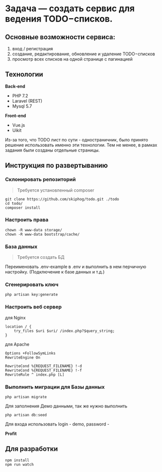 # Задача — создать сервис для ведения TODO−списков.

## Основные возможности сервиса:
1.	вход / регистрация
2.	создание, редактирование, обновление и удаление TODO−списков
3.	просмотр всех списков на одной странице с пагинацией

## Технологии
**Back-end**
- PHP 7.2
- Laravel (REST)
- Mysql 5.7

 **Front-end**
 - Vue.js
 - Uikit

Из-за того, что TODO лист по сути - одностраничник, 
было принято решение использовать именно эти технологии.
Тем не менее, в рамках задания были созданы отдельные страницы.

## Инструкция по развертыванию
### Склонировать репозиторий
> Требуется установленный composer 
```
git clone https://github.com/skiphog/todo.git ./todo
cd todo/
composer install
```
### Настроить права
```
chown -R www-data storage/
chown -R www-data bootstrap/cache/
```
### База данных
> Требуется создать БД

Переименовать .env-example в .env и выполнить в нем перчичную настройку.
(Подключение к базе данных и т.д.)

### Сгенерировать ключ
```
php artisan key:generate
```
### Настроить веб сервер
для Nginx
```
location / {
    try_files $uri $uri/ /index.php?$query_string;
}
```

для Apache
```
Options +FollowSymLinks
RewriteEngine On

RewriteCond %{REQUEST_FILENAME} !-d
RewriteCond %{REQUEST_FILENAME} !-f
RewriteRule ^ index.php [L]
```

### Выполнить миграции для Базы данных
```
php artisan migrate
```
Для заполнения Демо данными, так же нужно выполнить
```
php artisan db:seed
```
Для входа использовать login - demo, password - 

**Profit**


## Для разработки

```
npm install
npm run watch
```


